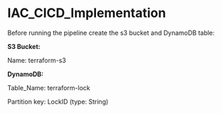 # IAC_CICD_Implementation

Before running the pipeline create the s3 bucket and DynamoDB table:

**S3 Bucket:**

Name: terraform-s3

**DynamoDB:**

Table_Name: terraform-lock

Partition key: LockID (type: String)
